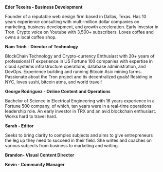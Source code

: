 **Eder Texeira - Business Development**

Founder of a reputable web design firm based in Dallas, Texas. Has 10 years experience consulting with multi-million dollar companies on marketing, business development, and growth acceleration. Early investor in Tron. Crypto voice on Youtube with 3,500+ subscribers. Loves coffee and owns a local coffee shop. 

**Nam Trinh - Director of Technology**

BlockChain Technology and Crypto-currency Enthusiast with 20+ years of professional IT experience in US Fortune 100 companies with expertise in cloud systems infrastructure operations, database administration, and DevOps. Experience building and running Bitcoin Asic mining farms. Passionate about the Tron project and its decentralized goals! Residing in NYC, loves sushi, bitcoin atms, and world travel!

**George Rodriguez - Online Content and Operations**

Bachelor of Science in Electrical Engineering with 16 years experience in a Fortune 500 company, of which, ten years were in a real-time operations leadership role. An early investor in TRX and an avid blockchain enthusiast. Works hard to travel hard.

**Sarah - Editor**

Seeks to bring clarity to complex subjects and aims to give entrepreneurs the leg up they need to succeed in their field. She writes and coaches on various subjects from business to marketing and writing.

**Brandon- Visual Content Director**

**Kevin - Community Manager**


